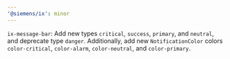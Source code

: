 ```yaml
---
'@siemens/ix': minor
---
```


`ix-message-bar`: Add new types `critical`, `success`, `primary`, and `neutral`, and deprecate type `danger`. 
Additionally, add new `NotificationColor` colors `color-critical`, `color-alarm`, `color-neutral`, and `color-primary`.
